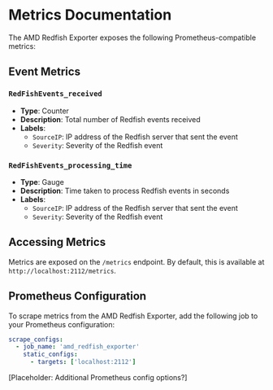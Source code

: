 # Metrics Documentation

The AMD Redfish Exporter exposes the following Prometheus-compatible metrics:

## Event Metrics

### `RedFishEvents_received`

- **Type**: Counter
- **Description**: Total number of Redfish events received
- **Labels**:
  - `SourceIP`: IP address of the Redfish server that sent the event
  - `Severity`: Severity of the Redfish event

### `RedFishEvents_processing_time`

- **Type**: Gauge
- **Description**: Time taken to process Redfish events in seconds
- **Labels**:
  - `SourceIP`: IP address of the Redfish server that sent the event
  - `Severity`: Severity of the Redfish event

## Accessing Metrics

Metrics are exposed on the `/metrics` endpoint. By default, this is available at `http://localhost:2112/metrics`.

## Prometheus Configuration

To scrape metrics from the AMD Redfish Exporter, add the following job to your Prometheus configuration:

```yaml
scrape_configs:
  - job_name: 'amd_redfish_exporter'
    static_configs:
      - targets: ['localhost:2112']
```

[Placeholder: Additional Prometheus config options?]
